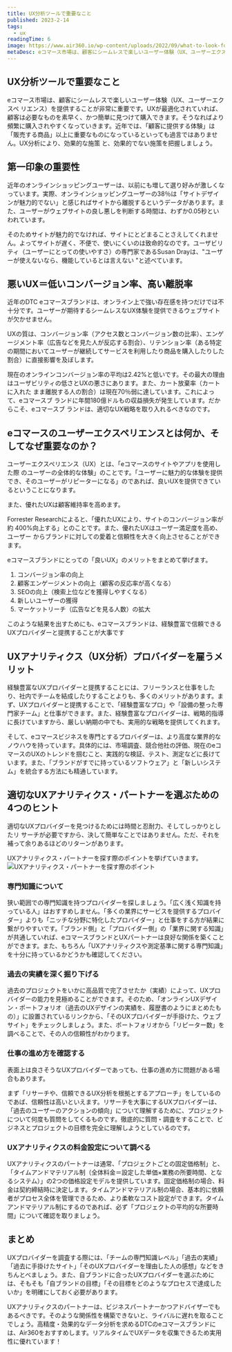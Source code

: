 ```yaml
---
title: UX分析ツールで重要なこと
published: 2023-2-14
tags: 
  - ux
readingTime: 6
image: https://www.air360.io/wp-content/uploads/2022/09/what-to-look-for-in-a-ux-analytics-partner-2.webp
metaDesc: eコマース市場は、顧客にシームレスで楽しいユーザー体験（UX、ユーザーエクスペリエンス）を提供することが非常に重要です。UXが最適化されていれば、顧客は必要なものを素早く、かつ簡単に見つけて購入できます。
---
```


## UX分析ツールで重要なこと
eコマース市場は、顧客にシームレスで楽しいユーザー体験（UX、ユーザーエクスペ
リエンス）を提供することが非常に重要です。UXが最適化されていれば、顧客は必要なものを素早く、かつ簡単に見つけて購入できます。そうなればより頻繁に購入されやすくなっていきます。近年では、「顧客に提供する体験」は「販売する商品」以上に重要なものになっているといっても過言ではありません。UX分析により、効果的な施策
と、効果的でない施策を把握しましょう。

## 第一印象の重要性
近年のオンラインショッピングユーザーは、以前にも増して選り好みが激しくなっています。実際、オンラインショッピングユーザーの38％は「サイトデザインが魅力的でない」と感じればサイトから離脱するというデータがあります。また、ユーザーがウェブサイトの良し悪しを判断する時間は、わずか0.05秒といわれています。

そのためサイトが魅力的でなければ、サイトにとどまることさえしてくれません。よってサイトが遅く、不便で、使いにくいのは致命的なのです。ユーザビリティ（ユーザーにとっての使いやすさ）の専門家であるSusan Drayは、"ユーザーが使えないなら、機能しているとは言えない "と述べています。

## 悪いUX＝低いコンバージョン率、高い離脱率
近年のDTC eコマースブランドは、オンライン上で強い存在感を持つだけでは不十分です。ユーザーが期待するシームレスなUX体験を提供できるウェブサイトが欠かせません。

UXの質は、コンバージョン率（アクセス数とコンバージョン数の比率）、エンゲージメント率（広告などを見た人が反応する割合）、リテンション率（ある特定の期間においてユーザーが継続してサービスを利用したり商品を購入したりした割合）に直接影響を及ぼします。

現在のオンラインコンバージョン率の平均は2.42%と低いです。その最大の理由はユーザビリティの低さとUXの悪さにあります。また、カート放棄率（カートに入れた
まま離脱する人の割合）は現在70％弱に達しています。これによって、eコマースブ
ランドに年間180億ドルもの収益損失が発生しています。だからこそ、eコマースブ
ランドは、適切なUX戦略を取り入れるべきなのです。

## eコマースのユーザーエクスペリエンスとは何か、そしてなぜ重要なのか？
ユーザーエクスペリエンス（UX）とは、「eコマースのサイトやアプリを使用した際
のユーザーの全体的な体験」のことです。「ユーザーに魅力的な体験を提供でき、そのユーザーがリピーターになる」のであれば、良いUXを提供できているということになります。

また、優れたUXは顧客維持率を高めます。

Forrester Researchによると、「優れたUXにより、サイトのコンバージョン率が約
400%向上する」とのことです。また、優れたUXはユーザー満足度を高め、ユーザー
からブランドに対しての愛着と信頼性を大きく向上させることができます。

eコマースブランドにとっての「良いUX」のメリットをまとめて挙げます。
1. コンバージョン率の向上
2. 顧客エンゲージメントの向上（顧客の反応率が高くなる）
3. SEOの向上（検索上位などを獲得しやすくなる）
4. 新しいユーザーの獲得
5. マーケットリーチ（広告などを見る人数）の拡大

このような結果を出すためにも、eコマースブランドは、経験豊富で信頼できるUXプロバイダーと提携することが大事です

## UXアナリティクス（UX分析）プロバイダーを雇うメリット
経験豊富なUXプロバイダーと提携することには、フリーランスと仕事をしたり、社内でチームを結成したりすることよりも、多くのメリットがあります。まず、UXプロバイダーと提携することで、「経験豊富なプロ」や「設備の整った専門家チーム」と仕事ができます。また、経験豊富なプロバイダーは、戦略的指導に長けていますから、厳しい納期の中でも、実用的な戦略を提供してくれます。

そして、eコマースビジネスを専門とするプロバイダーは、より高度な業界的なノウハウを持っています。具体的には、市場調査、競合他社の評価、現在のeコマースのUXのトレンドを掴むこと、実践的な検証、テスト、測定などに長けています。また、「ブランドがすでに持っているソフトウェア」と「新しいシステム」を統合する方法にも精通しています。

## 適切なUXアナリティクス・パートナーを選ぶための4つのヒント
適切なUXプロバイダーを見つけるためには時間と忍耐力、そしてしっかりとしたリ
サーチが必要ですから、決して簡単なことではありません。ただ、それを補って余りあるほどのリターンがあります。

UXアナリティクス・パートナーを探す際のポイントを挙げていきます。
![UXアナリティクス・パートナーを探す際のポイント](https://www.air360.io/wp-content/uploads/2022/09/what-to-look-for-in-a-ux-analytics-partner-1.webp)

### 専門知識について
狭い範囲での専門知識を持つプロバイダーを探しましょう。「広く浅く知識を持っている人」はおすすめしません。「多くの業界にサービスを提供するプロバイダー」よりも「ニッチな分野に特化したプロバイダー」と仕事をする方が結果に繋がりやすいです。「ブランド側」と「プロバイダー側」の「業界に関する知識」が共通していれば、eコマースブランドとUXパートナーは良好な関係を築くことができます。また、もちろん「UXアナリティクスや測定基準に関する専門知識」を十分に持っているかどうかも確認してください。

### 過去の実績を深く掘り下げる
過去のプロジェクトをいかに高品質で完了させたか（実績）によって、UXプロバイダーの能力を見極めることができます。そのため、「オンラインUXデザイン・ポートフォリオ（過去のUXデザインの実績を、履歴書のようにまとめたもの）」に設置されているリンクから、「そのUXプロバイダーが手掛けた、ウェブサイト」をチェックしましょう。また、ポートフォリオから「リピーター数」を調べることで、その人の信頼性がわかります。

### 仕事の進め方を確認する
表面上は良さそうなUXプロバイダーであっても、仕事の進め方に問題がある場合もあります。

まず「リサーチや、信頼できるUX分析を根拠とするアプローチ」をしているのであば、信頼性は高いといえます。リサーチを大事にするUXプロバイダーは、「過去のユーザーのアクションの傾向」について理解するために、プロジェクトについて何度も質問をしてくるものです。徹底的に質問・調査をすることで、ビジネスとプロジェクトの目標を完全に理解しようとしているのです。

### UXアナリティクスの料金設定について調べる 
UXアナリティクスのパートナーは通常、「プロジェクトごとの固定価格制」と、「タイムアンドマテリアル制（全体料金＝設定した単価×業務の所要時間、となるシステム）」の2つの価格設定モデルを提供しています。固定価格制の場合、料金は契約締結時に決定します。タイムアンドマテリアル制の場合、基本的に依頼者がプロセス全体を管理できるため、より柔軟なコスト設定ができます。タイムアンドマテリアル制にするのであれば、必ず「プロジェクトの平均的な所要時間」について確認を取りましょう。

## まとめ
UXプロバイダーを調査する際には、「チームの専門知識レベル」「過去の実績」「過去に手掛けたサイト」「そのUXプロバイダーを理由した人の感想」などをきちんとべましょう。また、自ブランドに合ったUXプロバイダーを選ぶためには、そもそも「自ブランドの目標」「その目標をどのようなプロセスで達成したいか」を明確にしておく必要があります。

UXアナリティクスのパートナーは、ビジネスパートナーかつアドバイザーでもあるべきです。そのような関係性を構築できないと、ライバルに遅れを取ることでしょう。高精度・効果的なデータ分析を求めるDTCのeコマースブランドには、Air360をおすすめします。リアルタイムでUXデータを収集できるため実用性に優れています！